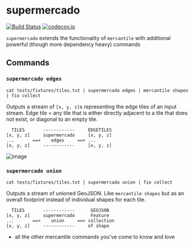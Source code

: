 # supermercado

[![Build Status](https://travis-ci.com/mapbox/supermercado.svg?token=5hEJ9x9Ljj2yfkNFpMu5&branch=master)](https://travis-ci.com/mapbox/supermercado) [![codecov.io](https://codecov.io/github/mapbox/supermercado/coverage.svg?token=qkqtUNdabO&branch=master)](https://codecov.io/github/mapbox/supermercado?branch=master)


`supermercado` extends the functionality of `mercantile` with additional powerful (though more dependency heavy) commands

## Commands

### `supermercado edges`

```
cat tests/fixtures/tiles.txt | supermercado edges | mercantile shapes | fio collect
```

Outputs a stream of `[x, y, z]`s representing the edge tiles of an input stream. Edge tile = any tile that is either directly adjacent to a tile that does not exist, or diagonal to an empty tile.

```
  TILES       ------------     EDGETILES
[x, y, z]     supermercado     [x, y, z]
...       ==>    edges     ==> ...
[x, y, z]     ------------     [x, y, z] 
```

![image](https://cloud.githubusercontent.com/assets/5084513/11233655/fa2b102c-8d74-11e5-96f4-ae1194c9120d.png)

### `supermercado union`

```
cat tests/fixtures/tiles.txt | supermercado union | fio collect
```

Outputs a stream of unioned GeoJSON. Like `mercantile shapes` but as an overall footprint instead of individual shapes for each tile.

```
  TILES       ------------      GEOJSON
[x, y, z]     supermercado      Feature
...       ==>    union     ==> collection
[x, y, z]     ------------     of shape
```

+ all the other mercantile commands you've come to know and love
